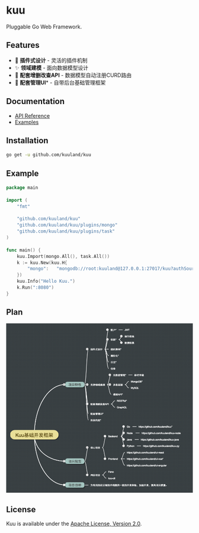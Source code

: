 # kuu

Pluggable Go Web Framework.


## Features

- 🎉 **插件式设计** -  灵活的插件机制
- ✨ **领域建模** - 面向数据模型设计
- 🚀 **配套增删改查API** - 数据模型自动注册CURD路由
- 🐠 **配套管理UI*** - 自带后台基础管理框架

## Documentation

- [API Reference](https://godoc.org/github.com/kuuland/kuu)
- [Examples](https://godoc.org/github.com/kuuland/kuu#pkg-examples)

## Installation

```sh
go get -u github.com/kuuland/kuu
```
## Example

```go
package main

import (
	"fmt"

	"github.com/kuuland/kuu"
	"github.com/kuuland/kuu/plugins/mongo"
	"github.com/kuuland/kuu/plugins/task"
)

func main() {
	kuu.Import(mongo.All(), task.All())
	k := kuu.New(kuu.H{
		"mongo":   "mongodb://root:kuuland@127.0.0.1:27017/kuu?authSource=admin&maxPoolSize=50"
	})
	kuu.Info("Hello Kuu.")
	k.Run(":8080")
}

```

## Plan

![plan](https://raw.githubusercontent.com/kuuland/kuu/master/plan.png)

## License

Kuu is available under the [Apache License, Version 2.0](http://www.apache.org/licenses/LICENSE-2.0.html).

